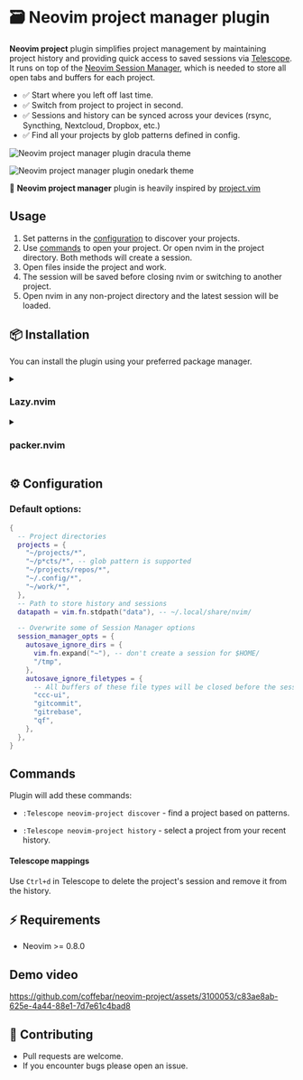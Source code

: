 # 🗃️ Neovim project manager plugin

**Neovim project** plugin simplifies project management by maintaining project history and providing quick access to saved sessions via [Telescope](https://github.com/nvim-telescope/telescope.nvim). It runs on top of the [Neovim Session Manager](https://github.com/Shatur/neovim-session-manager), which is needed to store all open tabs and buffers for each project.

- ✅ Start where you left off last time.
- ✅ Switch from project to project in second.
- ✅ Sessions and history can be synced across your devices (rsync, Syncthing, Nextcloud, Dropbox, etc.)
- ✅ Find all your projects by glob patterns defined in config.

![Neovim project manager plugin dracula theme](https://github.com/coffebar/neovim-project/assets/3100053/b75e9373-d694-48e4-abbf-3abfe98ae46f)

![Neovim project manager plugin onedark theme](https://github.com/coffebar/neovim-project/assets/3100053/2bc9b472-071c-4975-97b0-545bd1390053)

🙏 **Neovim project manager** plugin is heavily inspired by [project.vim](https://github.com/ahmedkhalf/project.nvim)

## Usage

1. Set patterns in the [configuration](#%EF%B8%8F-configuration) to discover your projects.
2. Use [commands](#commands) to open your project. Or open nvim in the project directory. Both methods will create a session.
3. Open files inside the project and work.
4. The session will be saved before closing nvim or switching to another project.
5. Open nvim in any non-project directory and the latest session will be loaded.
   
## 📦 Installation

You can install the plugin using your preferred package manager.

<details><summary><h3>Lazy.nvim</h3></summary>

```lua
{
  "coffebar/neovim-project",
  opts = {
    -- your configuration comes here
    -- or leave it empty to use the default settings
  },
  dependencies = { "nvim-telescope/telescope.nvim", "Shatur/neovim-session-manager" },
  priority = 100,
},
{
  "Shatur/neovim-session-manager",
  lazy = true,
  dependencies = { "nvim-lua/plenary.nvim" }
},
{
  "nvim-telescope/telescope.nvim",
  tag = "0.1.0",
  dependencies = { "nvim-lua/plenary.nvim" },
}
```

</details>

<details><summary><h3>packer.nvim</h3></summary>

```lua
use {
  "coffebar/neovim-project",
  config = function()
    require("neovim-project").setup {
      -- your configuration comes here
      -- or leave it empty to use the default settings
    }
  end
  requires = { "nvim-telescope/telescope.nvim", "Shatur/neovim-session-manager" }
}

use {
  "Shatur/neovim-session-manager",
  requires = { "nvim-lua/plenary.nvim" }
}

use {
  "nvim-telescope/telescope.nvim",
  tag = "0.1.0",
  requires = { "nvim-lua/plenary.nvim" },
}
```

</details>

## ⚙️ Configuration

### Default options:

```lua
{
  -- Project directories
  projects = {
    "~/projects/*",
    "~/p*cts/*", -- glob pattern is supported
    "~/projects/repos/*",
    "~/.config/*",
    "~/work/*",
  },
  -- Path to store history and sessions
  datapath = vim.fn.stdpath("data"), -- ~/.local/share/nvim/

  -- Overwrite some of Session Manager options
  session_manager_opts = {
    autosave_ignore_dirs = {
      vim.fn.expand("~"), -- don't create a session for $HOME/
      "/tmp",
    },
    autosave_ignore_filetypes = {
      -- All buffers of these file types will be closed before the session is saved
      "ccc-ui",
      "gitcommit",
      "gitrebase",
      "qf",
    },
  },
}
```

## Commands

Plugin will add these commands:

- `:Telescope neovim-project discover` - find a project based on patterns.

- `:Telescope neovim-project history` - select a project from your recent history.


#### Telescope mappings

Use `Ctrl+d` in Telescope to delete the project's session and remove it from the history.

## ⚡ Requirements

- Neovim >= 0.8.0

## Demo video

https://github.com/coffebar/neovim-project/assets/3100053/c83ae8ab-625e-4a44-88e1-7d7e61c4bad8

## 🤝 Contributing

- Pull requests are welcome.
- If you encounter bugs please open an issue.
